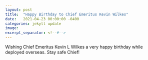```yaml
---
layout: post
title:  "Happy Birthday to Chief Emeritus Kevin Wilkes"
date:   2021-04-23 00:00:00 -0400
categories: jekyll update
image: 
excerpt_separator: <!--#-->
---
```


Wishing Chief Emeritus Kevin L Wilkes a very happy birthday while deployed overseas. Stay safe Chief!